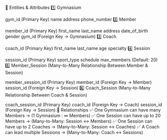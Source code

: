 📌 Entities & Attributes 1️⃣ Gymnasium

gym_id (Primary Key) name address phone_number 2️⃣ Member

member_id (Primary Key) first_name last_name address date_of_birth gender gym_id (Foreign Key → Gymnasium) 3️⃣ Coach

coach_id (Primary Key) first_name last_name age specialty 4️⃣ Session

session_id (Primary Key) sport_type schedule max_members (Default: 20) 5️⃣ Member_Session (Many-to-Many Relationship Between Member & Session)

member_session_id (Primary Key) member_id (Foreign Key → Member) session_id (Foreign Key → Session) 6️⃣ Coach_Session (Many-to-Many Relationship Between Coach & Session)

coach_session_id (Primary Key) coach_id (Foreign Key → Coach) session_id (Foreign Key → Session) 📌 Relationships ✅ One Gymnasium can have many Members → (1 Gymnasium : ∞ Members) ✅ One Session can have up to 20 Members → (Many-to-Many: Session ↔ Members) ✅ One Session can have up to 2 Coaches → (Many-to-Many: Session ↔ Coaches) ✅ A Coach can lead multiple Sessions → (Many-to-Many: Coach ↔ Sessions)